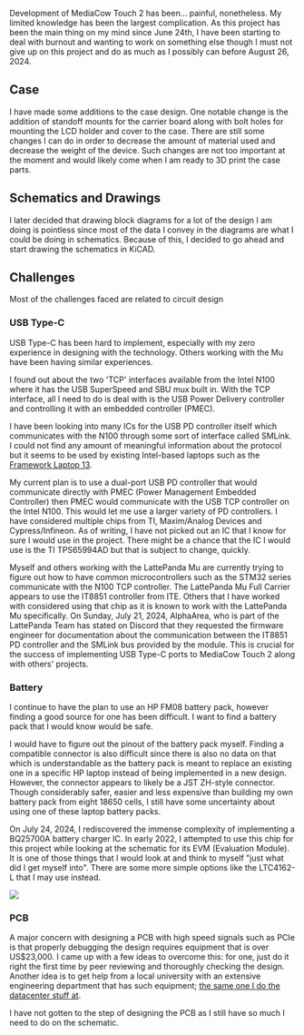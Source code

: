 Development of MediaCow Touch 2 has been... painful, nonetheless. My limited knowledge has been the largest complication. As this project has been the main thing on my mind since June 24th, I have been starting to deal with burnout and wanting to work on something else though I must not give up on this project and do as much as I possibly can before August 26, 2024. 

## Case
I have made some additions to the case design. One notable change is the addition of standoff mounts for the carrier board along with bolt holes for mounting the LCD holder and cover to the case. There are still some changes I can do in order to decrease the amount of material used and decrease the weight of the device. Such changes are not too important at the moment and would likely come when I am ready to 3D print the case parts.

## Schematics and Drawings
I later decided that drawing block diagrams for a lot of the design I am doing is pointless since most of the data I convey in the diagrams are what I could be doing in schematics. Because of this, I decided to go ahead and start drawing the schematics in KiCAD. 

## Challenges
Most of the challenges faced are related to circuit design

### USB Type-C
USB Type-C has been hard to implement, especially with my zero experience in designing with the technology. Others working with the Mu have been having similar experiences.

I found out about the two 'TCP' interfaces available from the Intel N100 where it has the USB SuperSpeed and SBU mux built in. With the TCP interface, all I need to do is deal with is the USB Power Delivery controller and controlling it with an embedded controller (PMEC). 

I have been looking into many ICs for the USB PD controller itself which communicates with the N100 through some sort of interface called SMLink. I could not find any amount of meaningful information about the protocol but it seems to be used by existing Intel-based laptops such as the [Framework Laptop 13](https://github.com/FrameworkComputer/Framework-Laptop-13/blob/main/Mainboard/Mainboard_Interfaces_Schematic_12th_Gen.pdf). 

My current plan is to use a dual-port USB PD controller that would communicate directly with PMEC (Power Management Embedded Controller) then PMEC would communicate with the USB TCP controller on the Intel N100. This would let me use a larger variety of PD controllers. I have considered multiple chips from TI, Maxim/Analog Devices and Cypress/Infineon. As of writing, I have not picked out an IC that I know for sure I would use in the project. There might be a chance that the IC I would use is the TI TPS65994AD but that is subject to change, quickly.

Myself and others working with the LattePanda Mu are currently trying to figure out how to have common microcontrollers such as the STM32 series communicate with the N100 TCP controller. The LattePanda Mu Full Carrier appears to use the IT8851 controller from ITE. Others that I have worked with considered using that chip as it is known to work with the LattePanda Mu specifically. On Sunday, July 21, 2024, AlphaArea, who is part of the LattePanda Team has stated on Discord that they requested the firmware engineer for documentation about the communication between the IT8851 PD controller and the SMLink bus provided by the module. This is crucial for the success of implementing USB Type-C ports to MediaCow Touch 2 along with others' projects.

### Battery
I continue to have the plan to use an HP FM08 battery pack, however finding a good source for one has been difficult. I want to find a battery pack that I would know would be safe. 

I would have to figure out the pinout of the battery pack myself. Finding a compatible connector is also difficult since there is also no data on that which is understandable as the battery pack is meant to replace an existing one in a specific HP laptop instead of being implemented in a new design. However, the connector appears to likely be a JST ZH-style connector. Though considerably safer, easier and less expensive than building my own battery pack from eight 18650 cells, I still have some uncertainty about using one of these laptop battery packs.

On July 24, 2024, I rediscovered the immense complexity of implementing a BQ25700A battery charger IC. In early 2022, I attempted to use this chip for this project while looking at the schematic for its EVM (Evaluation Module). It is one of those things that I would look at and think to myself "just what did I get myself into". There are some more simple options like the LTC4162-L that I may use instead.


<img src="/static/pages/blog/mct2_p2/bq25700a_evm.webp">


### PCB
A major concern with designing a PCB with high speed signals such as PCIe is that properly debugging the design requires equipment that is over US$23,000. I came up with a few ideas to overcome this: for one, just do it right the first time by peer reviewing and thoroughly checking the design. Another idea is to get help from a local university with an extensive engineering department that has such equipment; [the same one I do the datacenter stuff at](../wk08_2024/).

I have not gotten to the step of designing the PCB as I still have so much I need to do on the schematic.